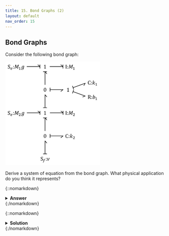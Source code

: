 ```yaml
---
title: 15. Bond Graphs (2)
layout: default
nav_order: 15
---
```


## Bond Graphs
Consider the following bond graph:

<img src="assets/images/bondgraphquartercar.png" width="300">

Derive a system of equation from the bond graph. What physical application do you think it represents?

{::nomarkdown}<details><summary><strong>Answer</strong></summary>{:/nomarkdown}

$m_1 \dot{v}_1 + k_1 (x_1+x_2) + b_1 (v_1+v_2) + m_1 g = 0$\
$m_2 \dot{v}_2 + k_1 (x_1+x_2) + b_1 (v_1+v_2) + m_2 g - k_2 (x_2 + x) = 0$\
v_1 = \dot{x_1}
v_2 = \dot{x_2}
v = \dot{x}

{::nomarkdown}</details>{:/nomarkdown}



{::nomarkdown}<details><summary><strong>Solution</strong></summary>{:/nomarkdown}

It appears to be a mechanical system, based on the $C$, $R$, $k$ and $mg$ variables. 

First we need to number the nodes:

<img src="assets/images/bondgraphnumbered.png" width="300">

Then we start with the four junctions (*"constraint equations"*). Remember: 0-junctions represent *common effort*, while 1-junctiosn represent *common flow*:

$F_1 + F_2 + F_3 = 0$\
$v_1 = v_2 = v_3$\
$F_3 = F_4 = F_7$\
$v_3 + v_4 + v_7 = 0$\
$F_4 + F_5 + F_6 = 0$\
$v_4 = v_5 = v_6$\
$F_7 + F_8 + F_9 + F_{10} = 0$\
$v_7 = v_8 = v_9 = v_{10}$\
$F_{10} = F_{11} = F_{12}$\
$v_{10} + v_{11} + v_{12} = 0$

Then add one equation for each element (*"constitutive equations"*):

$\mathrm{S}_\mathrm{e}\mathrm{:}m_1 g \rightarrow F_1 = m_1 g$\
$\mathrm{I}\mathrm{:}m_1 \rightarrow  v_2 = \frac{1}{m_1} \int{F_2} dt$\
$\mathrm{C}\mathrm{:}\dfrac{1}{k_1} \rightarrow  F_5 = k_1 \int{v_5} dt$\
$\mathrm{R}\mathrm{:}\dfrac{1}{b_1} \rightarrow  F_6 = b_1 v_6$\
$\mathrm{S}_\mathrm{e}\mathrm{:}m_2 g \rightarrow F_8 = m_2 g$\
$\mathrm{I}\mathrm{:}m_2 \rightarrow  v_9 = \frac{1}{m_2} \int{F_9} dt$\
$\mathrm{C}\mathrm{:}\dfrac{1}{k_2} \rightarrow  F_{11} = k_2 \int{v_{11}} dt$\
$\mathrm{S}_\mathrm{f}\mathrm{:}v \rightarrow v_{12} = v$

We can finally simplify the system by eliminating redundant varibles. We also rewrite integrals into derivatives and introduce position variables.

$m_1 \dot{v}_1 + k_1 (x_1+x_2) + b_1 (v_1+v_2) + m_1 g = 0$\
$m_2 \dot{v}_2 + k_1 (x_1+x_2) + b_1 (v_1+v_2) + m_2 g - k_2 (x_2 + x) = 0$\
$v_1 = \dot{x_1}$\
$v_2 = \dot{x_2}$\
$v = \dot{x}$

This is a vertial two-mass system with a prescribed motion in one end - most likely a *quarter-car model*, representing the suspension on one wheel of a car.

{::nomarkdown}</details>{:/nomarkdown}
